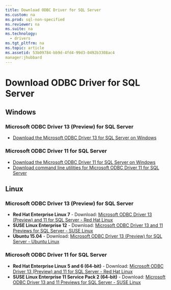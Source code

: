 ```yaml
---
title: Download ODBC Driver for SQL Server
ms.custom: na
ms.prod: sql-non-specified
ms.reviewer: na
ms.suite: na
ms.technology: 
  - drivers
ms.tgt_pltfrm: na
ms.topic: article
ms.assetid: 53b09784-bb9d-4fd4-99d3-0492b3308ac4
manager:jhubbard
---
```

# Download ODBC Driver for SQL Server
  
## Windows  
  
### Microsoft ODBC Driver 13 \(Preview\) for SQL Server  
* [Download the Microsoft ODBC Driver 13 for SQL Server on Windows](https://www.microsoft.com/download/details.aspx?id=50420)  
  
### Microsoft ODBC Driver 11 for SQL Server  
* [Download the Microsoft ODBC Driver  11 for SQL Server on Windows](https://www.microsoft.com/download/details.aspx?id=36434)  
* [Download command line utilities for Microsoft ODBC Driver 11 for SQL Server](https://www.microsoft.com/download/details.aspx?id=36433)  
  
## Linux  
  
### Microsoft ODBC Driver 13 \(Preview\) for SQL Server  
*   **Red Hat Enterprise Linux 7** \- Download: [Microsoft ODBC Driver 13 \(Preview\) and 11 for SQL Server \- Red Hat Linux](http://go.microsoft.com/fwlink/?LinkId=267321)  
*   **SUSE Linux Enterprise 12** \- Download: [Microsoft ODBC Driver 13 and 11 Previews for SQL Server \- SUSE Linux](http://go.microsoft.com/fwlink/?LinkId=264916)  
*   **Ubuntu 15.04** \- Download: [Microsoft ODBC Driver 13 \(Preview\) for SQL Server \- Ubuntu Linux](http://go.microsoft.com/fwlink/?LinkId=723136)  
  
### Microsoft ODBC Driver 11 for SQL Server  
*   **Red Hat Enterprise Linux 5 and 6 \(64\-bit\)** \- Download: [Microsoft ODBC Driver 13 \(Preview\) and 11 for SQL Server \- Red Hat Linux](http://go.microsoft.com/fwlink/?LinkId=267321)  
*   **SUSE Linux Enterprise 11 Service Pack 2 \(64\-bit\)** \- Download: [Microsoft ODBC Driver 13 and 11 Previews for SQL Server \- SUSE Linux](http://go.microsoft.com/fwlink/?LinkId=264916)
